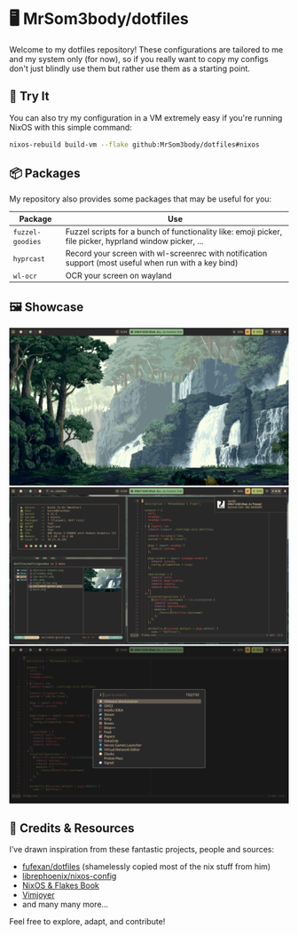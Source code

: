 # 🖥️ MrSom3body/dotfiles

Welcome to my dotfiles repository! These configurations are tailored to me and
my system only (for now), so if you really want to copy my configs don't just
blindly use them but rather use them as a starting point.

## 🧪 Try It

You can also try my configuration in a VM extremely easy if you're running NixOS with this simple command:

```bash
nixos-rebuild build-vm --flake github:MrSom3body/dotfiles#nixos
```

## 📦 Packages

My repository also provides some packages that may be useful for you:

| Package          | Use                                                                                                      |
| ---------------- | -------------------------------------------------------------------------------------------------------- |
| `fuzzel-goodies` | Fuzzel scripts for a bunch of functionality like: emoji picker, file picker, hyprland window picker, ... |
| `hyprcast`       | Record your screen with wl-screenrec with notification support (most useful when run with a key bind)    |
| `wl-ocr`         | OCR your screen on wayland                                                                               |

## 🖼️ Showcase

![Desktop Preview](assets/desktop.png)
![Windows Preview](assets/windows.png)
![Launcher Preview](assets/launcher.png)

## 💾 Credits & Resources

I’ve drawn inspiration from these fantastic projects, people and sources:

- [fufexan/dotfiles](https://github.com/fufexan/dotfiles) (shamelessly copied
  most of the nix stuff from him)
- [librephoenix/nixos-config](https://github.com/librephoenix/nixos-config)
- [NixOS & Flakes Book](https://nixos-and-flakes.thiscute.world/)
- [Vimjoyer](https://www.youtube.com/@vimjoyer)
- and many many more...

Feel free to explore, adapt, and contribute!
